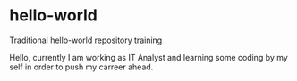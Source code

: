 # hello-world
Traditional hello-world repository training

Hello, currently I am working as IT Analyst and learning some coding by my self in order to push my carreer ahead.
